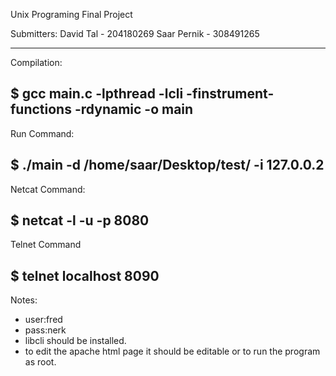 Unix Programing Final Project

Submitters:
David Tal - 204180269
Saar Pernik - 308491265

-----------------------------------------------
Compilation:

$ gcc  main.c  -lpthread -lcli -finstrument-functions  -rdynamic  -o main
-----------------------------------------------
Run Command: 

$ ./main -d /home/saar/Desktop/test/ -i 127.0.0.2
-----------------------------------------------
Netcat Command:

$ netcat -l -u -p 8080
-----------------------------------------------
Telnet Command

$ telnet localhost 8090
-----------------------------------------------

Notes:
- user:fred
- pass:nerk
- libcli should be installed.
- to edit the apache html page it should be editable or to run the program as root.
